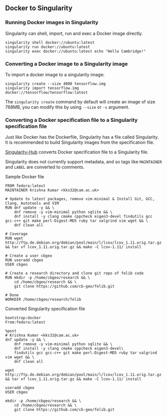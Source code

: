## Docker to Singularity

### Running Docker images in Singularity

Singularity can shell, import, run and exec a Docker image directly.

```
singularity shell docker://ubuntu:latest
singularity run docker://ubuntu:latest
singularity exec docker://ubuntu:latest echo "Hello Cambridge!"
```

### Converting a Docker image to a Singularity image

To import a docker image to a singularity image:

```
singularity create --size 4000 tensorflow.img
singularity import tensorflow.img docker://tensorflow/tensorflow:latest
```

The `singularity create` command by default will create an image of size 768MB, you can modify this by using `--size` or `-s` argument. 

### Converting a Docker specification file to a Singularity specification file

Just like Docker has the Dockerfile, Singularity has a file called Singularity. It is recommended to build Singularity images from the specification file.

[Singularity-Hub](https://singularity-hub.org/tools/converter/dockerfile) converts Docker specification file to a Singularity file. 

Singularity does not currently support metadata, and so tags like `MAINTAINER` and `LABEL` are converted to comments.

Sample Docker file

```
FROM fedora:latest
MAINTAINER Krishna Kumar <kks32@cam.ac.uk>

# Update to latest packages, remove vim-minimal & Install Git, GCC, Clang, Autotools and VIM
RUN dnf update -y && \
    dnf remove -y vim-minimal python sqlite && \
    dnf install -y clang cmake cppcheck eigen3-devel findutils gcc gcc-c++ git make perl-Digest-MD5 ruby tar valgrind vim wget && \
    dnf clean all

# Coverage 
RUN wget http://ftp.de.debian.org/debian/pool/main/l/lcov/lcov_1.11.orig.tar.gz && tar xf lcov_1.11.orig.tar.gz && make -C lcov-1.11/ install

# Create a user cbgeo
RUN useradd cbgeo
USER cbgeo

# Create a research directory and clone git repo of felib code
RUN mkdir -p /home/cbgeo/research && \
    cd /home/cbgeo/research && \
    git clone https://github.com/cb-geo/felib.git

# Done
WORKDIR /home/cbgeo/research/felib
```

Converted Singularity specification file
```
bootstrap:docker
From:fedora:latest

%post
# Krishna Kumar <kks32@cam.ac.uk>
dnf update -y && \
    dnf remove -y vim-minimal python sqlite && \
    dnf install -y clang cmake cppcheck eigen3-devel\
    findutils gcc gcc-c++ git make perl-Digest-MD5 ruby tar valgrind vim wget && \
    dnf clean all

wget http://ftp.de.debian.org/debian/pool/main/l/lcov/lcov_1.11.orig.tar.gz && tar xf lcov_1.11.orig.tar.gz && make -C lcov-1.11/ install

useradd cbgeo
USER cbgeo

mkdir -p /home/cbgeo/research && \
    cd /home/cbgeo/research && \
    git clone https://github.com/cb-geo/felib.git
```
